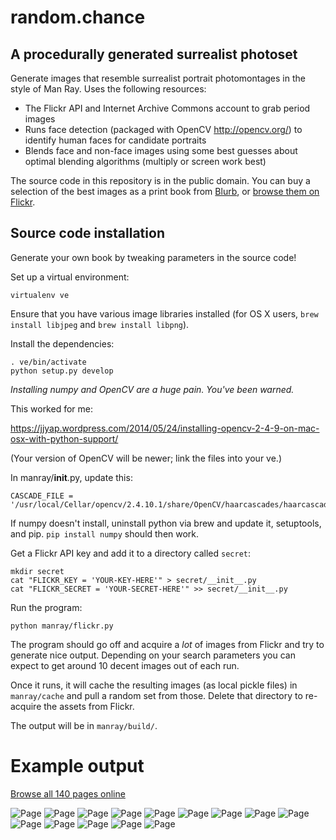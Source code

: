 random.chance
=============

A procedurally generated surrealist photoset
--------------

Generate images that resemble surrealist portrait photomontages in the style of Man Ray. Uses the following resources:

* The Flickr API and Internet Archive Commons account to grab period images
* Runs face detection (packaged with OpenCV http://opencv.org/) to identify human faces for candidate portraits
* Blends face and non-face images using some best guesses about optimal blending algorithms (multiply or screen work best)

The source code in this repository is in the public domain. You can buy a selection of the best images as a print book from [Blurb](http://www.blurb.com/b/5936745-random-chance), or [browse them on Flickr](https://flickr.com/photos/lizadaly/16132891537/).


Source code installation
------------

Generate your own book by tweaking parameters in the source code!

Set up a virtual environment:

```
virtualenv ve
````

Ensure that you have various image libraries installed (for OS X users, `brew install libjpeg` and `brew install libpng`).

Install the dependencies:

```
. ve/bin/activate
python setup.py develop
```

*Installing numpy and OpenCV are a huge pain. You've been warned.*

This worked for me:

https://jjyap.wordpress.com/2014/05/24/installing-opencv-2-4-9-on-mac-osx-with-python-support/

(Your version of OpenCV will be newer; link the files into your ve.)

In manray/__init__.py, update this:

```
CASCADE_FILE = '/usr/local/Cellar/opencv/2.4.10.1/share/OpenCV/haarcascades/haarcascade_frontalface_default.xml'
```

If numpy doesn't install, uninstall python via brew and update it, setuptools, and pip. `pip install numpy` should then work.

Get a Flickr API key and add it to a directory called `secret`:

```
mkdir secret
cat "FLICKR_KEY = 'YOUR-KEY-HERE'" > secret/__init__.py
cat "FLICKR_SECRET = 'YOUR-SECRET-HERE'" >> secret/__init__.py
```

Run the program:

```
python manray/flickr.py
```

The program should go off and acquire a _lot_ of images from Flickr and try to generate nice output. Depending on your search parameters you can expect to get around 10 decent images out of each run.

Once it runs, it will cache the resulting images (as local pickle files) in `manray/cache` and pull a random set from those. Delete that directory to re-acquire the assets from Flickr.

The output will be in `manray/build/`.

Example output
==============

[Browse all 140 pages online](https://www.flickr.com/photos/lizadaly/albums/72157648041689654)

![Page](examples/page14.jpg)
![Page](examples/page15.jpg)
![Page](examples/page16.jpg)
![Page](examples/page17.jpg)
![Page](examples/page1.jpg)
![Page](examples/page2.jpg)
![Page](examples/page3.jpg)
![Page](examples/page5.jpg)
![Page](examples/page7.jpg)
![Page](examples/page8.jpg)
![Page](examples/page9.jpg)
![Page](examples/page10.jpg)
![Page](examples/page12.jpg)
![Page](examples/page13.jpg)



